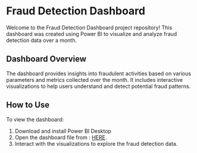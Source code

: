 # Fraud Detection Dashboard

Welcome to the Fraud Detection Dashboard project repository! This dashboard was created using Power BI to visualize and analyze fraud detection data over a month.

## Dashboard Overview

The dashboard provides insights into fraudulent activities based on various parameters and metrics collected over the month. It includes interactive visualizations to help users understand and detect potential fraud patterns.

## How to Use

To view the dashboard:
1. Download and install Power BI Desktop
2. Open the dashboard file from : [HERE](https://drive.google.com/file/d/1PsURAb8jmhcYm0DQw-0HNm7y7aUybvZy/view?usp=sharing).
3. Interact with the visualizations to explore the fraud detection data.
